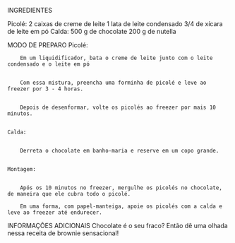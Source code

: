 INGREDIENTES

Picolé:
    2 caixas de creme de leite
    1 lata de leite condensado
    3/4 de xícara de leite em pó
    Calda:
    500 g de chocolate
    200 g de nutella 

MODO DE PREPARO
    Picolé:


        Em um liquidificador, bata o creme de leite junto com o leite condensado e o leite em pó


        Com essa mistura, preencha uma forminha de picolé e leve ao freezer por 3 - 4 horas.


        Depois de desenformar, volte os picolés ao freezer por mais 10 minutos.


    Calda:


        Derreta o chocolate em banho-maria e reserve em um copo grande.


    Montagem:


        Após os 10 minutos no freezer, mergulhe os picolés no chocolate, de maneira que ele cubra todo o picolé.

        Em uma forma, com papel-manteiga, apoie os picolés com a calda e leve ao freezer até endurecer.

INFORMAÇÕES ADICIONAIS
    Chocolate é o seu fraco? Então dê uma olhada nessa receita de brownie sensacional!

